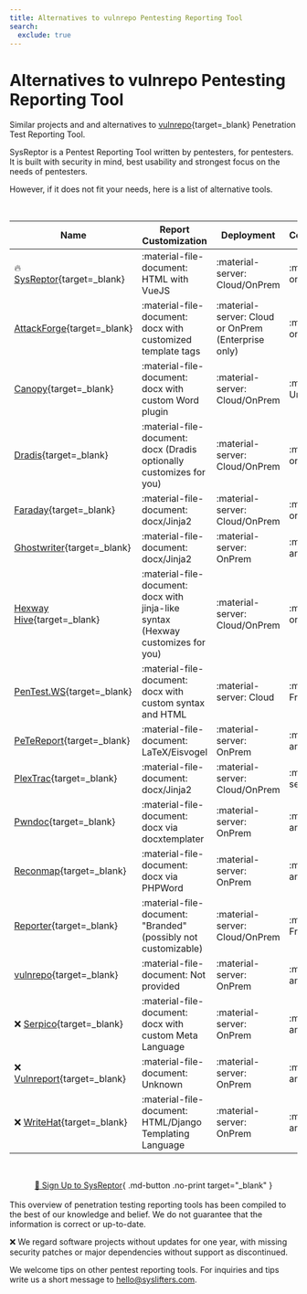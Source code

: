 ```yaml
---
title: Alternatives to vulnrepo Pentesting Reporting Tool
search:
  exclude: true
---
```


# Alternatives to vulnrepo Pentesting Reporting Tool


Similar projects and and alternatives to [vulnrepo](https://vulnrepo.com/){target=_blank} Penetration Test Reporting Tool.


SysReptor is a Pentest Reporting Tool written by pentesters, for pentesters. It is built with security in mind, best usability and strongest focus on the needs of pentesters.

However, if it does not fit your needs, here is a list of alternative tools.  

<br>

| Name | Report Customization | Deployment | Costs/User/Month |
| - | - | - | - |
| 🔥 [SysReptor](https://docs.sysreptor.com){target=_blank} | :material-file-document: HTML with VueJS | :material-server: Cloud/OnPrem | :material-tag: Free or € 50 |
|  [AttackForge](https://attackforge.com/){target=_blank} | :material-file-document: docx with customized template tags | :material-server: Cloud or OnPrem (Enterprise only) | :material-tag: Free or $ 30 to $ 50 |
|  [Canopy](https://www.checksec.com/canopy.html){target=_blank} | :material-file-document: docx with custom Word plugin | :material-server: Cloud/OnPrem | :material-tag: Unknown |
|  [Dradis](https://dradisframework.com/){target=_blank} | :material-file-document: docx (Dradis optionally customizes for you) | :material-server: Cloud/OnPrem | :material-tag: Free or $ 79 or $ 149 |
|  [Faraday](https://faradaysec.com/){target=_blank} | :material-file-document: docx/Jinja2 | :material-server: Cloud/OnPrem | :material-tag: Free or from $ 120 |
|  [Ghostwriter](https://github.com/GhostManager/Ghostwriter){target=_blank} | :material-file-document: docx/Jinja2 | :material-server: OnPrem | :material-tag: Free and Open Source |
|  [Hexway Hive](https://hexway.io/hive/){target=_blank} | :material-file-document: docx with jinja-like syntax (Hexway customizes for you) | :material-server: Cloud/OnPrem | :material-tag: Free or $ 78 |
|  [PenTest.WS](https://pentest.ws/){target=_blank} | :material-file-document: docx with custom syntax and HTML | :material-server: Cloud | :material-tag: From $ 4.95 |
|  [PeTeReport](https://github.com/1modm/petereport){target=_blank} | :material-file-document: LaTeX/Eisvogel | :material-server: OnPrem | :material-tag: Free and Open Source |
|  [PlexTrac](https://plextrac.com/){target=_blank} | :material-file-document: docx/Jinja2 | :material-server: Cloud/OnPrem | :material-tag: Top secret |
|  [Pwndoc](https://github.com/pwndoc/pwndoc){target=_blank} | :material-file-document: docx via docxtemplater | :material-server: OnPrem | :material-tag: Free and Open Source |
|  [Reconmap](https://github.com/reconmap/reconmap){target=_blank} | :material-file-document: docx via PHPWord | :material-server: OnPrem | :material-tag: Free and Open Source |
|  [Reporter](https://securityreporter.app/){target=_blank} | :material-file-document: "Branded" (possibly not customizable) | :material-server: Cloud/OnPrem | :material-tag: From $ 160 |
|  [vulnrepo](https://vulnrepo.com/){target=_blank} | :material-file-document: Not provided | :material-server: OnPrem | :material-tag: Free and Open Source |
| ❌ [Serpico](https://github.com/SerpicoProject/Serpico){target=_blank} | :material-file-document: docx with custom Meta Language | :material-server: OnPrem | :material-tag: Free and Open Source |
| ❌ [Vulnreport](https://github.com/salesforce/vulnreport){target=_blank} | :material-file-document: Unknown | :material-server: OnPrem | :material-tag: Free and Open Source |
| ❌ [WriteHat](https://github.com/blacklanternsecurity/writehat){target=_blank} | :material-file-document: HTML/Django Templating Language | :material-server: OnPrem | :material-tag: Free and Open Source |



<br><div style="text-align:center">[:rocket: Sign Up to SysReptor](#){ .md-button .no-print target="_blank" }</div>
<br>
This overview of penetration testing reporting tools has been compiled to the best of our knowledge and belief. We do not guarantee that the information is correct or up-to-date.

❌ We regard software projects without updates for one year, with missing security patches or major dependencies without support as discontinued.

We welcome tips on other pentest reporting tools.
For inquiries and tips write us a short message to hello@syslifters.com.

